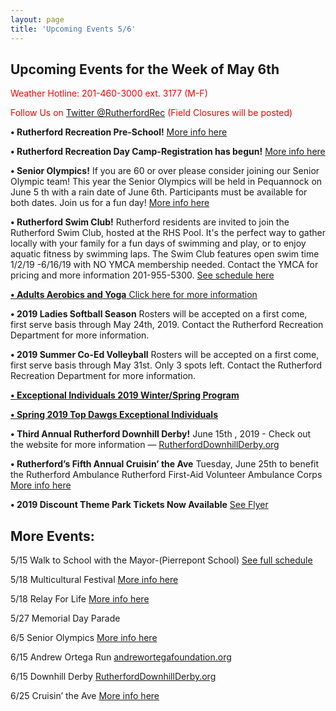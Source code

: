 ```yaml
---
layout: page
title: 'Upcoming Events 5/6'
---
```

 
## Upcoming Events for the Week of May 6th

<span style="color: red">Weather Hotline: 201-460-3000 ext. 3177 (M-F)</span>

<span style="color: red">Follow Us on [Twitter @RutherfordRec](https://twitter.com/rutherfordrec) (Field Closures will be posted)</span>

**• Rutherford Recreation Pre-School!** [More info here](https://storage.googleapis.com/static.rutherford-nj.com/recreation/Preschool%20flyer%202019-20.pdf)

**• Rutherford Recreation Day Camp-Registration has begun!** [More info here](/departments/recreation/summer-camp/)

**• Senior Olympics!** If you are 60 or over please consider joining our Senior Olympic team! This year the
Senior Olympics will be held in Pequannock on June 5 th with a rain date of June 6th. Participants must be
available for both dates. Join us for a fun day! [More info here](https://storage.googleapis.com/static.rutherford-nj.com/recreation/posts/2019%20Senior%20Olympics_revised.pdf)

**• Rutherford Swim Club!** Rutherford residents are invited to join the Rutherford Swim Club, hosted at the RHS
Pool. It&#39;s the perfect way to gather locally with your family for a fun days of swimming and play, or to enjoy
aquatic fitness by swimming laps. The Swim Club features open swim time 1/2/19 -6/16/19 with NO YMCA
membership needed. Contact the YMCA for pricing and more information 201-955-5300. [See schedule here](https://storage.googleapis.com/static.rutherford-nj.com/recreation/RHS%20Pool%20Schedule.pdf)


[**• Adults Aerobics and Yoga** Click here for more information](/departments/recreation/sports-and-activities/adult-catalog/)


**• 2019 Ladies Softball Season** Rosters will be accepted on a first come, first serve
basis through May 24th, 2019. Contact the Rutherford Recreation Department for more
information.

**• 2019 Summer Co-Ed Volleyball** Rosters will be accepted on a first come, first serve basis
through May 31st. Only 3 spots left. Contact the Rutherford Recreation Department for more
information.

[**• Exceptional Individuals 2019 Winter/Spring Program**](https://storage.googleapis.com/static.rutherford-nj.com/recreation/upcoming-events/Winter-Spring%202019%20Exceptional%20Individuals%20Page.pdf)

[**• Spring 2019 Top Dawgs Exceptional Individuals**](https://storage.googleapis.com/static.rutherford-nj.com/recreation/Top%20Dawgs.pdf)

**• Third Annual Rutherford Downhill Derby!** June 15th , 2019 - Check out the website for more
information — [RutherfordDownhillDerby.org](https://www.rutherforddownhillderby.org/)

**• Rutherford’s Fifth Annual Cruisin’ the Ave** Tuesday, June 25th to benefit the Rutherford Ambulance
Rutherford First-Aid Volunteer Ambulance Corps [More info here](https://storage.googleapis.com/static.rutherford-nj.com/community-events/2019_CarShow.pdf)

**• 2019 Discount Theme Park Tickets Now Available** [See Flyer](https://storage.googleapis.com/static.rutherford-nj.com/recreation/posts/Amusement%20Park%20Flyer%202019.pdf)

## More Events:

5/15 Walk to School with the Mayor-(Pierrepont School) [See full schedule](https://storage.googleapis.com/static.rutherford-nj.com/recreation/posts/Corrected%20Walk%20with%20Mayor%20flyer%202019.pdf)

5/18 Multicultural Festival [More info here](https://storage.googleapis.com/static.rutherford-nj.com/committees/civil-rights/2019%20Multicultural/web-cover.pdf)

5/18 Relay For Life [More info here](https://storage.googleapis.com/static.rutherford-nj.com/recreation/Rutherford%20%202019%20Flyer%203-19.pdf)

5/27 Memorial Day Parade

6/5 Senior Olympics [More info here](https://storage.googleapis.com/static.rutherford-nj.com/recreation/posts/2019%20Senior%20Olympics_revised.pdf)

6/15 Andrew Ortega Run [andrewortegafoundation.org](https://andrewortegafoundation.org/)

6/15 Downhill Derby [RutherfordDownhillDerby.org](https://www.rutherforddownhillderby.org/)

6/25 Cruisin’ the Ave [More info here](https://storage.googleapis.com/static.rutherford-nj.com/community-events/2019_CarShow.pdf)


